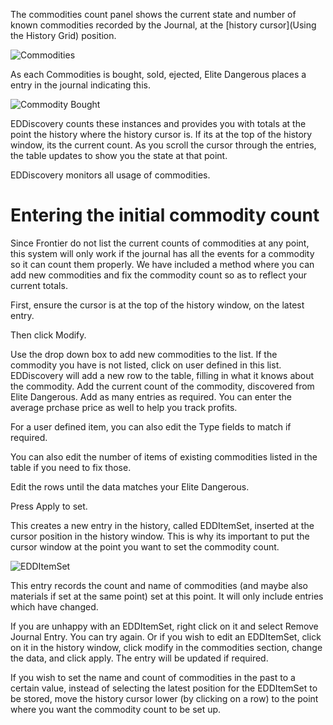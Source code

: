 The commodities count panel shows the current state and number of known commodities recorded by the Journal, at the [history cursor](Using the History Grid) position.

![Commodities](http://i.imgur.com/zaKUkaE.png)

As each Commodities is bought, sold, ejected, Elite Dangerous places a entry in the journal indicating this.

![Commodity Bought](http://i.imgur.com/VIfFFOT.png)

EDDiscovery counts these instances and provides you with totals at the point the history where the history cursor is.  If its at the top of the history window, its the current count.  As you scroll the cursor through the entries, the table updates to show you the state at that point.  

EDDiscovery monitors all usage of commodities.

# Entering the initial commodity count

Since Frontier do not list the current counts of commodities at any point, this system will only work if the journal has all the events for a commodity so it can count them properly.  We have included a method where you can add new commodities and fix the commodity count so as to reflect your current totals.

First, ensure the cursor is at the top of the history window, on the latest entry.

Then click Modify.  

Use the drop down box to add new commodities to the list.  If the commodity you have is not listed, click on user defined in this list. EDDiscovery will add a new row to the table, filling in what it knows about the commodity. Add the current count of the commodity, discovered from Elite Dangerous. Add as many entries as required. You can enter the average prchase price as well to help you track profits.
 
For a user defined item, you can also edit the Type fields to match if required.

You can also edit the number of items of existing commodities listed in the table if you need to fix those.

Edit the rows until the data matches your Elite Dangerous.  

Press Apply to set.

This creates a new entry in the history, called EDDItemSet, inserted at the cursor position in the history window.  This is why its important to put the cursor window at the point you want to set the commodity count. 

![EDDItemSet](http://i.imgur.com/t7w9LYJ.png)

This entry records the count and name of commodities (and maybe also materials if set at the same point) set at this point.  It will only include entries which have changed.

If you are unhappy with an EDDItemSet, right click on it and select Remove Journal Entry.  You can try again. Or if you wish to edit an EDDItemSet, click on it in the history window, click modify in the commodities section, change the data, and click apply. The entry will be updated if required.

If you wish to set the name and count of commodities in the past to a certain value, instead of selecting the latest position for the EDDItemSet to be stored, move the history cursor lower (by clicking on a row) to the point where you want the commodity count to be set up.
